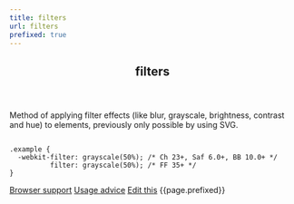 ```yaml
---
title: filters
url: filters
prefixed: true
---
```


<article id="filters" class="feature prefix-{{page.prefixed}}">
	<header class="feature__header">
		<h2>filters</h2>
	</header>
	<p class="feature__description">
		Method of applying filter effects (like blur, grayscale, brightness, contrast and hue) to elements, previously only possible by using SVG.
	</p>
<pre class="feature__code"><code>
.example {
  -webkit-filter: grayscale(50%); /* Ch 23+, Saf 6.0+, BB 10.0+ */
          filter: grayscale(50%); /* FF 35+ */
}
</code></pre>
	<footer class="feature__footer">
		<a href="http://caniuse.com/#feat=css-filters">Browser support</a> 
		<a href="http://html5please.com/#filters">Usage advice</a> 
		<a href="https://github.com/davidhund/shouldiprefix/blob/master/_posts/{{page.date | date: "%Y-%m-%d"}}-{{page.title}}.md">Edit this</a> 
		<span class="feature__prefix">{{page.prefixed}}</span>
	</footer>
</article>
